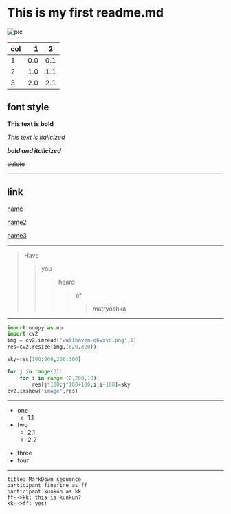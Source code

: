 #  This is my first readme.md
![pic](https://w.wallhaven.cc/full/rd/wallhaven-rddgwm.jpg "Wallpaper")

| col | 1 | 2 |
| :-------- | --------:| :--: |
| 1 | 0.0 | 0.1 |
| 2 | 1.0 | 1.1 |
| 3 | 2.0 | 2.1 |

## font style

**This text is bold**

*This text is italicized*

___bold and italicized___

~~delete~~
 
 ---
 
## link
[name](https://github.com/ophwsjtu18/ohw21s/tree/main/zkx "title")

[name2][1]

[1]:https://github.com/ophwsjtu18/ohw21s/tree/main/zkx "title2"

[name3][]

[name3]:https://github.com/ophwsjtu18/ohw21s/tree/main/zkx "title3"

---

> Have  
>>you  
>>>heard
>>>>of 
>>>>>matryoshka

---

```python
import numpy as np
import cv2
img = cv2.imread('wallhaven-q6wxvd.png',1)
res=cv2.resize(img,(620,320))

sky=res[100:200,200:300]

for j in range(3):
    for i in range (0,200,10):
        res[j*100:j*100+100,i:i+100]=sky
cv2.imshow('image',res)
```
---

* one
  * 1.1
* two
  * 2.1
  * 2.2
+ three
+ four

---

```sequence
title: MarkDown sequence
participant finefine as ff
participant kunkun as kk
ff-->kk: this is kunkun?
kk-->ff: yes!
```
